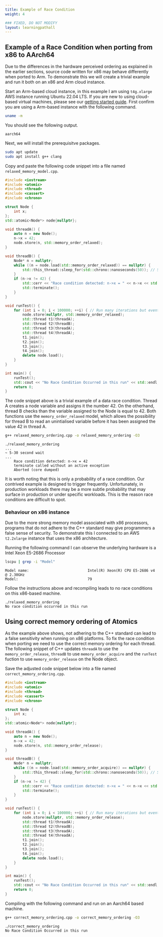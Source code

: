 ```yaml
---
title: Example of Race Condition 
weight: 4

### FIXED, DO NOT MODIFY
layout: learningpathall
---
```


## Example of a Race Condition when porting from x86 to AArch64

Due to the differences in the hardware perceived ordering as explained in the earlier sections, source code written for x86 may behave differently when ported to Arm. To demonstrate this we will create a trivial example and run it both on an x86 and Arm cloud instance. 

Start an Arm-based cloud instance, in this example I am using `t4g.xlarge` AWS instance running Ubuntu 22.04 LTS. If you are new to using cloud-based virtual machines, please see our [getting started guide](https://learn.arm.com/learning-paths/servers-and-cloud-computing/intro/). First confirm you are using a Arm-based instance with the following command.

```bash
uname -m
```
You should see the following output.

```output
aarch64
```

Next, we will install the prerequisitve packages. 

```bash
sudo apt update
sudo apt install g++ clang
```

Copy and paste the following code snippet into a file named `relaxed_memory_model.cpp`. 

```cpp
#include <iostream>
#include <atomic>
#include <thread>
#include <cassert>
#include <chrono>

struct Node {
    int x;
};
std::atomic<Node*> node{nullptr};

void threadA() {
    auto n = new Node();
    n->x = 42;
    node.store(n, std::memory_order_relaxed);
}

void threadB() {
    Node* n = nullptr;
    while ((n = node.load(std::memory_order_relaxed)) == nullptr) {
        std::this_thread::sleep_for(std::chrono::nanoseconds(50)); // Small sleep to improve scheduling
    }
    if (n->x != 42) {
        std::cerr << "Race condition detected: n->x = " << n->x << std::endl;
        std::terminate();
    }
}

void runTest() {
    for (int i = 0; i < 100000; ++i) { // Run many iterations but eventually time out
        node.store(nullptr, std::memory_order_relaxed);
        std::thread t1(threadA);
        std::thread t2(threadB);
        std::thread t3(threadA);
        std::thread t4(threadA);
        t1.join();
        t2.join();
        t3.join();
        t4.join();
        delete node.load();
    }
}

int main() {
    runTest();
    std::cout << "No Race Condition Occurred in this run" << std::endl;
    return 0;
}
```

The code snippet above is a trivial example of a data race condition. Thread A creates a node variable and assigns it the number 42. On the otherhand, thread B checks than the variable assigned to the Node is equal to 42. Both functions use the `memory_order_relaxed` model, which allows the possibility for thread B to read an unintialised variable before it has been assigned the value 42 in thread A. 

```bash
g++ relaxed_memory_ordering.cpp -o relaxed_memory_ordering -O3
```

```output
./relaxed_memory_ordering 
...
~ 5-30 second wait
...
    Race condition detected: n->x = 42
    terminate called without an active exception
    Aborted (core dumped)
```

It is worth noting that this is only a probability of a race condition.  Our contrived example is designed to trigger frequently. Unfortunately, in production workloads there may be a more subtle probability that may surface in production or under specific workloads. This is the reason race conditions are difficult to spot.

### Behaviour on x86 instance

Due to the more strong memory model associated with x86 processors, programs that do not adhere to the C++ standard may give programmers a false sense of security. To demonstrate this I connected to an AWS `t2.2xlarge` instance that uses the x86 architecture. 

Running the following command I can observe the underlying hardware is a Intel Xeon E5-2686 Processor

```bash
lscpu | grep -i "Model"
```

```output
Model name:                           Intel(R) Xeon(R) CPU E5-2686 v4 @ 2.30GHz
Model:                                79
```
Follow the instructions above and recompiling leads to no race conditions on this x86-based machine.  

```output
./relaxed_memory_ordering 
No race condition occurred in this run
```


## Using correct memory ordering of Atomics

As the example above shows, not adhering to the C++ standard can lead to a false sensitivity when running on x86 platforms. To fix the race condition when porting we need to use the correct memory ordering for each thread. The following snippet of C++ updates `threadA` to use the `memory_order_release`, `threadB` to use `memory_order_acquire` and the `runTest` fuction to use `memory_order_release` on the Node object. 

Save the adjusted code snippet below into a file named `correct_memory_ordering.cpp`.

```cpp
#include <iostream>
#include <atomic>
#include <thread>
#include <cassert>
#include <chrono>

struct Node {
    int x;
};
std::atomic<Node*> node{nullptr};

void threadA() {
    auto n = new Node();
    n->x = 42;
    node.store(n, std::memory_order_release);
}

void threadB() {
    Node* n = nullptr;
    while ((n = node.load(std::memory_order_acquire)) == nullptr) {
        std::this_thread::sleep_for(std::chrono::nanoseconds(50)); // Small sleep to improve scheduling
    }
    if (n->x != 42) {
        std::cerr << "Race condition detected: n->x = " << n->x << std::endl;
        std::terminate();
    }
}

void runTest() {
    for (int i = 0; i < 100000; ++i) { // Run many iterations but eventually time out
        node.store(nullptr, std::memory_order_release);
        std::thread t1(threadA);
        std::thread t2(threadB);
        std::thread t3(threadA);
        std::thread t4(threadA);
        t1.join();
        t2.join();
        t3.join();
        t4.join();
        delete node.load();
    }
}

int main() {
    runTest();
    std::cout << "No Race Condition Occurred in this run" << std::endl;
    return 0;
}

```

Compiling with the following command and run on an Aarch64 based machine. 

```bash
g++ correct_memory_ordering.cpp -o correct_memory_ordering -O3
```

```output
./correct_memory_ordering 
No Race Condition Occurred in this run
```

